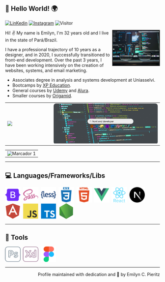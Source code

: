 <div>
    <h2>👋 Hello World! 🌍</h2>

[![LinKedin]( https://img.shields.io/badge/LinkedIn-0077B5?style=for-the-badge&logo=linkedin&logoColor=white)](https://www.linkedin.com/in/ecpieritz/) [![Instagram](https://img.shields.io/badge/Instagram-E4405F?style=for-the-badge&logo=instagram&logoColor=white)](https://www.instagram.com/ecpieritz) ![Visitor](https://visitor-badge.laobi.icu/badge?page_id=LeticiaHBH.LeticiaHBH) 

<img align="right" src="https://github.com/ecpieritz/ecpieritz/blob/master/codes.jpg?raw=true" border="2" width="30%" height="auto" alt="glasses in front a computer" />

Hi! :v: My name is Emilyn, I'm 32 years old and I live in the state of Pará/Brazil.

I have a professional trajectory of 10 years as a designer, and in 2020, I successfully transitioned to front-end development. Over the past 3 years, I have been working intensively on the creation of websites, systems, and email marketing.

- Associates degree in analysis and systems development at Uniasselvi.
- Bootcamps by <a href="https://www.xpeducacao.com.br/?gclid=CjwKCAiAnZCdBhBmEiwA8nDQxVz63Or03k20iFjOSeTz5GpAMnrUwKwmTR5wPw4C13QsmJmqcWOcIhoCEEsQAvD_BwE" target="_blank">XP Education</a>.
- General courses by <a href="https://www.udemy.com/" target="_blank">Udemy</a> and <a href="https://www.alura.com.br/" target="_blank">Alura</a>.
- Smaller courses by <a href="https://www.origamid.com/" target="_blank">Origamid</a>.
</div>

<div>
    <table style="border: 0;">
  <tr style="border: 0;">
    <td style="border: 0;" width="30%" >
      <a href="https://github.com/ecpieritz/github-readme-stats">
        <img src="https://github-readme-stats.vercel.app/api/top-langs/?username=ecpieritz&langs_count=8&theme=radical&layout=pie" width="260" >
      </a>
    </td>
    <td style="border: 0;" width="70%">
      <div style="border-radius: 8px; overflow: hidden;">
        <img src="https://github.com/ecpieritz/ecpieritz/blob/master/banner-front.jpg?raw=true" alt="front-end banner" width="100%" height="auto">
      </div>
    </td>
  </tr>
</table>
<table>
  <tr>
    <td style="border: 0;" width="100%">
      <img src="http://github-profile-summary-cards.vercel.app/api/cards/profile-details?username=ecpieritz&theme=2077" width="100%" height="300" alt="Marcador 1">
    </td>
  </tr>
</table>
</div>


---

## :computer: Languages/Frameworks/Libs 

<p align="left">
    <img src="https://raw.githubusercontent.com/devicons/devicon/master/icons/bootstrap/bootstrap-plain.svg" alt="bootstrap" width="50" height="50" />&nbsp;
    <img src="https://raw.githubusercontent.com/devicons/devicon/master/icons/sass/sass-original.svg" alt="sass" width="50" height="50" />&nbsp;
    <img src="https://raw.githubusercontent.com/devicons/devicon/master/icons/less/less-plain-wordmark.svg" alt="less" width="50" height="50" />&nbsp;
    <img src="https://raw.githubusercontent.com/devicons/devicon/master/icons/css3/css3-plain-wordmark.svg" alt="css3" width="50" height="50" />&nbsp;
    <img src="https://raw.githubusercontent.com/devicons/devicon/master/icons/html5/html5-plain-wordmark.svg" alt="html5" width="50" height="50" />&nbsp;
    <img src="https://raw.githubusercontent.com/devicons/devicon/master/icons/vuejs/vuejs-original.svg" alt="vue" width="50" height="50" />&nbsp;
    <img src="https://raw.githubusercontent.com/devicons/devicon/master/icons/react/react-original-wordmark.svg" alt="react" width="50" height="50" />&nbsp;
    <img src="https://raw.githubusercontent.com/devicons/devicon/master/icons/nextjs/nextjs-original.svg" alt="next" width="50" height="50" />&nbsp;
    <img src="https://raw.githubusercontent.com/devicons/devicon/master/icons/angularjs/angularjs-plain.svg" alt="angular" width="50" height="50" />&nbsp;
    <img src="https://raw.githubusercontent.com/devicons/devicon/master/icons/javascript/javascript-original.svg" alt="javascript" width="50" height="50" />&nbsp;
    <img src="https://raw.githubusercontent.com/devicons/devicon/master/icons/typescript/typescript-plain.svg" alt="typescript" width="50" height="50" />&nbsp;
    <img src="https://raw.githubusercontent.com/devicons/devicon/master/icons/nodejs/nodejs-original.svg" alt="nodejs" width="50" height="50" />&nbsp;
</p>

---

## :art: Tools 

<p align="left">
    <img src="https://raw.githubusercontent.com/devicons/devicon/master/icons/photoshop/photoshop-line.svg" alt="photoshop" width="50" height="50" />&nbsp;
    <img src="https://raw.githubusercontent.com/devicons/devicon/master/icons/xd/xd-line.svg" alt="xd" width="50" height="50" />&nbsp;
    <img src="https://github.com/devicons/devicon/blob/master/icons/figma/figma-original.svg" alt="figma" width="50" height="50" />
</p>

---
<p align = "right">Profile maintained with dedication and 💙 by Emilyn C. Pieritz</p>
